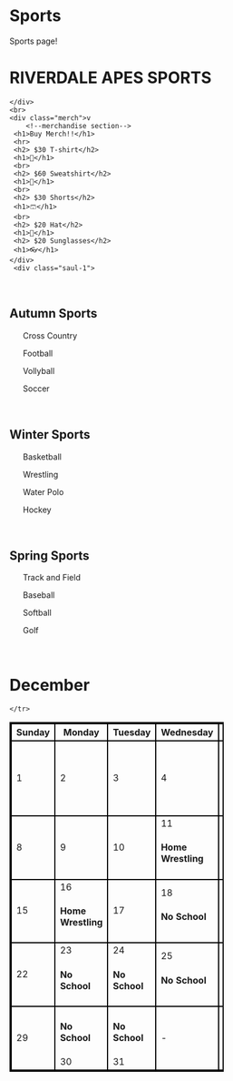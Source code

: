# Sports
Sports page!

<!DOCTYPE html>
<html lang="en">
<head>
    <meta charset="UTF-8">
    <meta http-equiv="X-UA-Compatible" content="IE=edge">
    <meta name="viewport" content="width=device-width, initial-scale=1.0">
    <title>Document</title>
    <style>
        table, th, td {border:2px solid black;}
    </style>
    <link rel="stylesheet" href="sports.css">
</head>
<body>
    <div class="saul">
    <h1>RIVERDALE APES SPORTS</h1>
    
    </div>
    <br>
    <div class="merch">v
        <!--merchandise section-->
     <h1>Buy Merch!!</h1>
     <hr>
     <h2> $30 T-shirt</h2>
     <h1>👕</h1>
     <br>
     <h2> $60 Sweatshirt</h2>
     <h1>🧥</h1>
     <br>
     <h2> $30 Shorts</h2>
     <h1>🩳</h1>
     <br>
     <h2> $20 Hat</h2>
     <h1>🧢</h1>
     <h2> $20 Sunglasses</h2>
     <h1>👓</h1>
    </div>
     <div class="saul-1">
      
<br>
 <h2>Autumn Sports</h2>
 <ul>Cross Country</ul>
 <ul>Football</ul>
 <ul>Vollyball</ul>
 <ul>Soccer</ul>
 <br>
 <h2>Winter Sports</h2>
 <ul>Basketball</ul>
 <ul>Wrestling</ul>
<ul>Water Polo</ul>
<ul>Hockey</ul>
<br>
<h2>Spring Sports</h2>
<ul>Track and Field</ul>
<ul>Baseball</ul>
<ul>Softball</ul>
<ul>Golf</ul>
    </div>  
    <!--calendar-->
    <br>
    <div class="saul-3">
    <h1>December</h1>
</div>
<table style="width:75%">
    <tr>
        <th>Sunday   </th>
        <th>Monday   </th>
        <th>Tuesday  </th>
        <th>Wednesday</th>
        <th>Thursday </th>
        <th>Friday   </th>
        <th>Saturday </th>
    </tr>
    <tr>
        <td>1</td>
        <td>2</td>
        <td>3</td>
        <td>4</td>
        <td>5  <h4>Home<br>Water-Polo</h4> </td>
        <td>6 <h4>Home<br>B-Ball</h4></td>
        <td>7 <h4>Home<br>Hockey</h4></td>
    </tr>
    <tr>
        <td>8</td>
        <td>9</td>
        <td>10</td>
        <td>11 <h4>Home<br>Wrestling</h4></td>
        <td>12</td>
        <td>13</td>
        <td>14 <h4>Home<br>Hockey</h4></td>
    </tr>
    <tr>
        <td>15</td>
        <td>16 <h4>Home<br>Wrestling</h4></td>
        <td>17</td>
        <td>18 <h4>No School</h4></td>
        <td>19 <h4>No School</h4></td>
        <td>20 <h4>No School</h4></td>
        <td>21 <h4> Home<br>Hockey</h4></td>
    </tr>
    <tr>
        <td>22</td>
        <td>23 <h4>No School</h4></td>
        <td>24 <h4>No School</h4></td>
        <td>25 <h4>No School</h4></td>
        <td>26 <h4>No School</h4></td>
        <td>27 <h4>No School</h4></td>
        <td>28 <h4>Home<br>Hockey</h4></td>
    </tr>
    <tr>
        <td>29</td>
        <td> <h4>No School</h4>30</td>
        <td> <h4>No School</h4>31</td>
        <td>-</td>
        <td>-</td>
        <td>-</td>
        <td>-</td>
        

    </tr>
</table>
</body>
</html>
